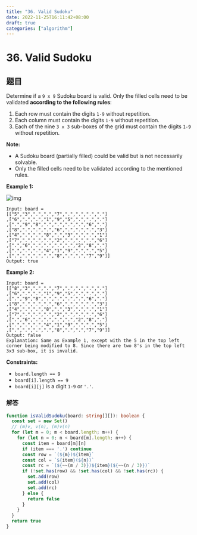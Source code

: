 ```yaml
---
title: "36. Valid Sudoku"
date: 2022-11-25T16:11:42+08:00
draft: true
categories: ["algorithm"]
---
```




# 36. Valid Sudoku



## 题目

Determine if a `9 x 9` Sudoku board is valid. Only the filled cells need to be validated **according to the following rules**:

1. Each row must contain the digits `1-9` without repetition.
2. Each column must contain the digits `1-9` without repetition.
3. Each of the nine `3 x 3` sub-boxes of the grid must contain the digits `1-9` without repetition.

**Note:**

- A Sudoku board (partially filled) could be valid but is not necessarily solvable.
- Only the filled cells need to be validated according to the mentioned rules.

 

**Example 1:**

![img](https://upload.wikimedia.org/wikipedia/commons/thumb/f/ff/Sudoku-by-L2G-20050714.svg/250px-Sudoku-by-L2G-20050714.svg.png)

```
Input: board = 
[["5","3",".",".","7",".",".",".","."]
,["6",".",".","1","9","5",".",".","."]
,[".","9","8",".",".",".",".","6","."]
,["8",".",".",".","6",".",".",".","3"]
,["4",".",".","8",".","3",".",".","1"]
,["7",".",".",".","2",".",".",".","6"]
,[".","6",".",".",".",".","2","8","."]
,[".",".",".","4","1","9",".",".","5"]
,[".",".",".",".","8",".",".","7","9"]]
Output: true
```

**Example 2:**

```
Input: board = 
[["8","3",".",".","7",".",".",".","."]
,["6",".",".","1","9","5",".",".","."]
,[".","9","8",".",".",".",".","6","."]
,["8",".",".",".","6",".",".",".","3"]
,["4",".",".","8",".","3",".",".","1"]
,["7",".",".",".","2",".",".",".","6"]
,[".","6",".",".",".",".","2","8","."]
,[".",".",".","4","1","9",".",".","5"]
,[".",".",".",".","8",".",".","7","9"]]
Output: false
Explanation: Same as Example 1, except with the 5 in the top left corner being modified to 8. Since there are two 8's in the top left 3x3 sub-box, it is invalid.
```

 

**Constraints:**

- `board.length == 9`
- `board[i].length == 9`
- `board[i][j]` is a digit `1-9` or `'.'`.



### 解答



```typescript
function isValidSudoku(board: string[][]): boolean {
  const set = new Set()
  // (m)v, v(n), (m)v(n)
  for (let m = 0; m < board.length; m++) {
    for (let n = 0; n < board[m].length; n++) {
      const item = board[m][n]
      if (item === '.') continue
      const row = `(${m})${item}`
      const col = `${item}(${n})`
      const rc = `(${~~(m / 3)})${item}(${~~(n / 3)})`
      if (!set.has(row) && !set.has(col) && !set.has(rc)) {
        set.add(row)
        set.add(col)
        set.add(rc)
      } else {
        return false
      }
    }
  }
  return true
}
```

